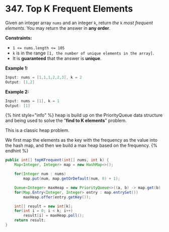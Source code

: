 # 347. Top K Frequent Elements

Given an integer array `nums` and an integer `k`, return _the_ `k` _most frequent elements_. You may return the answer in **any order**.

**Constraints:**

* `1 <= nums.length <= 105`
* `k` is in the range `[1, the number of unique elements in the array]`.
* It is **guaranteed** that the answer is **unique**.

**Example 1:**

```java
Input: nums = [1,1,1,2,2,3], k = 2
Output: [1,2]
```

**Example 2:**

```java
Input: nums = [1], k = 1
Output: [1]
```

{% hint style="info" %}
heap is build up on the PriorityQueue data structure and being used to solve the "**find to K elements**" problem.

This is a classic heap problem.

We first map the elements as the key  with the frequency as the value into the hash map, and then we build a max heap based on the frequency.
{% endhint %}

```java
public int[] topKFrequent(int[] nums, int k) {
    Map<Integer, Integer> map = new HashMap<>();

    for(Integer num : nums)
        map.put(num, map.getOrDefault(num, 0) + 1);

    Queue<Integer> maxHeap = new PriorityQueue<>((a, b) -> map.get(b) - map.get(a));
    for(Map.Entry<Integer, Integer> entry : map.entrySet())
        maxHeap.offer(entry.getKey());

    int[] result = new int[k];
    for(int i = 0; i < k; i++)
        result[i] = maxHeap.poll();
    return result;
}
```

